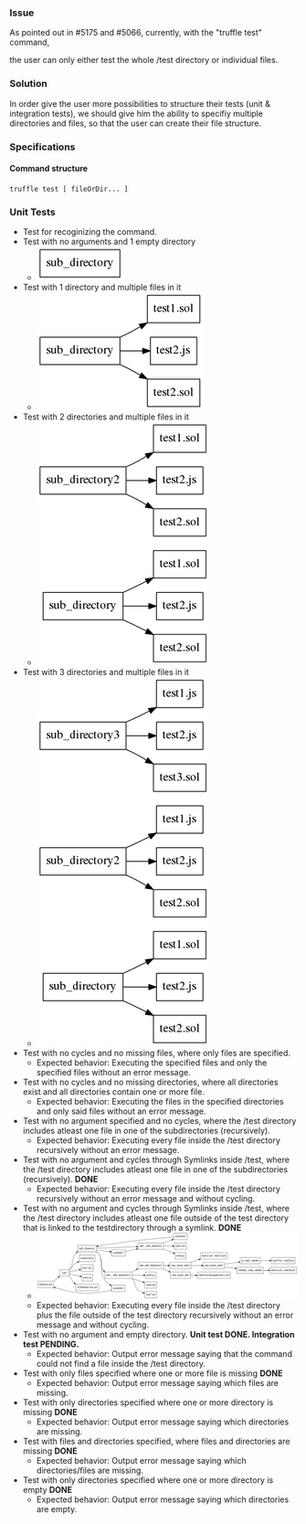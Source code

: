 ### Issue 
As pointed out in #5175 and #5066, currently, with the "truffle test" command,

the user can only either test the whole /test directory or individual files.

### Solution

In order give the user more possibilities to structure their tests (unit & integration tests),
we should give him the ability to specifiy multiple directories and files, so that the user can create their file structure.

### Specifications
#### Command structure
    truffle test [ fileOrDir... ]

### Unit Tests
- Test for recoginizing the command.
- Test with no arguments and 1 empty directory
  - ![dir](emptydir.png)
- Test with 1 directory and multiple files in it
  - ![dir](1dirMulFiles.png)
- Test with 2 directories and multiple files in it
  - ![dir](2dirsMulFiles.png)
- Test with 3 directories and multiple files in it
  - ![dir](3dirsmulfiles.png)
- Test with no cycles and no missing files, where only files are specified.
  - Expected behavior: Executing the specified files and only the specified files without an error message.
- Test with no cycles and no missing directories, where all directories exist and all directories contain one or more file.
  - Expected behavior: Executing the files in the specified directories and only said files without an error message.
- Test with no argument specified and no cycles, where the /test directory includes atleast one file in one of the subdirectories (recursively).
  - Expected behavior: Executing every file inside the /test directory recursively without an error message.
- Test with no argument and cycles through Symlinks inside /test, where the /test directory includes atleast one file in one of the subdirectories (recursively). **DONE**
  - Expected behavior: Executing every file inside the /test directory recursively without an error message and without cycling.
- Test with no argument and cycles through Symlinks inside /test, where the /test directory includes atleast one file outside of the test directory that is linked to the testdirectory through a symlink. **DONE**
  - ![dir](filestructureuml.png)
  - Expected behavior: Executing every file inside the /test directory plus the file outside of the test directory recursively without an error message and without cycling.
- Test with no argument and empty directory. **Unit test DONE. Integration test PENDING.**
  - Expected behavior: Output error message saying that the command could not find a file inside the /test directory.
- Test with only files specified where one or more file is missing **DONE**
    - Expected behavior: Output error message saying which files are missing.
- Test with only directories specified where one or more directory is missing **DONE**
    - Expected behavior: Output error message saying which directories are missing.
- Test with files and directories specified, where files and directories are missing **DONE**
    - Expected behavior: Output error message saying which directories/files are missing.
- Test with only directories specified where one or more directory is empty **DONE**
    - Expected behavior: Output error message saying which directories are empty.

